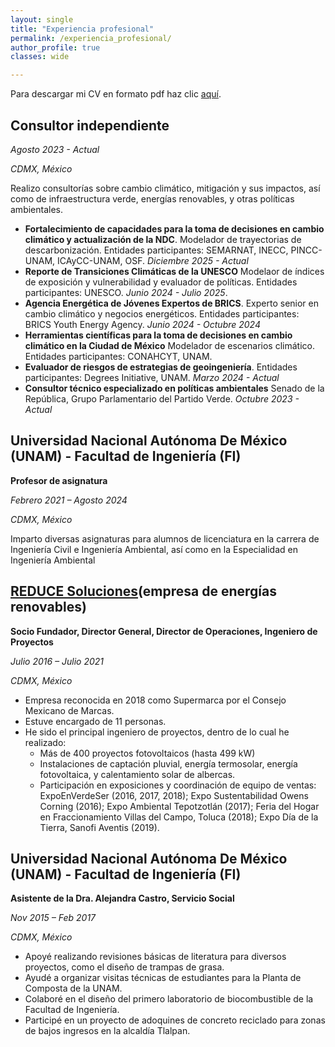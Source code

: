 ```yaml
---
layout: single
title: "Experiencia profesional"
permalink: /experiencia_profesional/
author_profile: true
classes: wide

---
```


Para descargar mi CV en formato pdf haz clic [aquí](../assets/pdf/CV_Rodrigo_Munoz_extenso_2025-01.pdf).


## Consultor independiente

*Agosto 2023 - Actual*

*CDMX, México*

Realizo consultorías sobre cambio climático, mitigación y sus impactos, así como de infraestructura verde, energías renovables, y otras políticas ambientales.

* **Fortalecimiento de capacidades para la toma de decisiones en cambio climático y actualización de la NDC**. Modelador de trayectorias de descarbonización. Entidades participantes: SEMARNAT, INECC, PINCC-UNAM, ICAyCC-UNAM, OSF. *Diciembre 2025 - Actual*
* **Reporte de Transiciones Climáticas de la UNESCO** Modelaor de índices de exposición y vulnerabilidad y evaluador de políticas. Entidades participantes: UNESCO. *Junio 2024 - Julio 2025*.
* **Agencia Energética de Jóvenes Expertos de BRICS**. Experto senior en cambio climático y negocios energéticos. Entidades participantes: BRICS Youth Energy Agency. *Junio 2024 - Octubre 2024*
* **Herramientas científicas para la toma de decisiones en cambio climático en la Ciudad de México** Modelador de escenarios climático. Entidades participantes: CONAHCYT, UNAM.
* **Evaluador de riesgos de estrategias de geoingeniería**. Entidades participantes: Degrees Initiative, UNAM. *Marzo 2024 - Actual*
* **Consultor técnico especializado en políticas ambientales** Senado de la República, Grupo Parlamentario del Partido Verde. *Octubre 2023 - Actual*


## Universidad Nacional Autónoma De México (UNAM) - Facultad de Ingeniería (FI)

**Profesor de asignatura**

*Febrero 2021 – Agosto 2024*

*CDMX, México*

Imparto diversas asignaturas para alumnos de licenciatura en la carrera de Ingeniería Civil e Ingeniería Ambiental, así como en la Especialidad en Ingeniería Ambiental


## [REDUCE Soluciones](https://reducesoluciones.com/)(empresa de energías renovables)

**Socio Fundador, Director General, Director de Operaciones, Ingeniero de Proyectos**

*Julio 2016 – Julio 2021*

*CDMX, México*

* Empresa reconocida en 2018 como Supermarca por el Consejo Mexicano de Marcas.
* Estuve encargado de 11 personas.
* He sido el principal ingeniero de proyectos, dentro de lo cual he realizado:
    * Más de 400 proyectos fotovoltaicos (hasta 499 kW)
    * Instalaciones de captación pluvial, energía termosolar, energía fotovoltaica, y calentamiento solar de albercas.
    * Participación en exposiciones y coordinación de equipo de ventas: ExpoEnVerdeSer (2016, 2017, 2018); Expo Sustentabilidad Owens Corning (2016); Expo Ambiental Tepotzotlán (2017); Feria del Hogar en Fraccionamiento Villas del Campo, Toluca (2018); Expo Día de la Tierra, Sanofi Aventis (2019).


## Universidad Nacional Autónoma De México (UNAM) - Facultad de Ingeniería (FI)

**Asistente de la Dra. Alejandra Castro, Servicio Social**

*Nov 2015 – Feb 2017*

*CDMX, México*

* Apoyé realizando revisiones básicas de literatura para diversos proyectos, como el diseño de trampas de grasa.
* Ayudé a organizar visitas técnicas de estudiantes para la Planta de Composta de la UNAM.
* Colaboré en el diseño del primero laboratorio de biocombustible de la Facultad de Ingeniería.
* Participé en un proyecto de adoquines de concreto reciclado para zonas de bajos ingresos en la alcaldía Tlalpan.